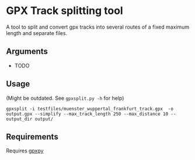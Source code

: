 # GPX Track splitting tool
A tool to split and convert gpx tracks into several routes of a fixed maximum length and separate files.

## Arguments

- TODO

## Usage
(Might be outdated. See `gpxsplit.py -h` for help)

`gpxsplit -i testfiles/muenster_wuppertal_frankfurt_track.gpx  -o output.gpx --simplify --max_track_length 250 --max_distance 10 --output_dir output/`

 
## Requirements
Requires [gpxpy](...)

###